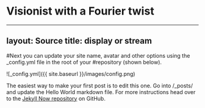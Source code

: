 # Visionist with a Fourier twist


---
layout: Source
title: display or stream
---

#Next you can update your site name, avatar and other options using the _config.yml file in the root of your #repository (shown below).

![_config.yml]({{ site.baseurl }}/images/config.png)

The easiest way to make your first post is to edit this one. Go into /_posts/ and update the Hello World markdown file. For more instructions head over to the [Jekyll Now repository](https://github.com/barryclark/jekyll-now) on GitHub.
